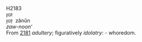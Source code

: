 H2183  
זנוּן  
זָנוּן ‎ zânûn  
*zaw-noon‘*  
From [2181](h2181) *adultery*; figuratively *idolatry: -* whoredom.  
